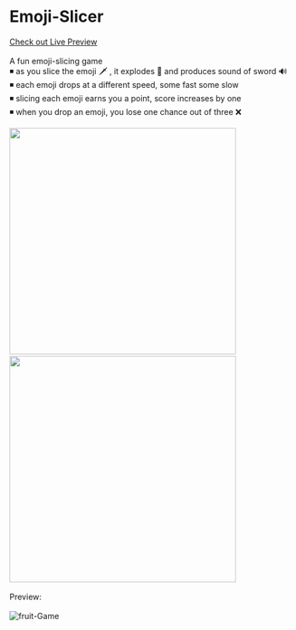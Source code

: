 # Emoji-Slicer
<a href='https://saumya-07.github.io/Fruit-Slicer/'>Check out Live Preview</a></br></br>
A fun emoji-slicing game </br>
◾ as you slice the emoji 🗡 , it explodes 🤺 and produces sound of sword 🔊 </br>
◾ each emoji drops at a different speed, some fast some slow </br>
◾ slicing each emoji earns you a point, score increases by one </br>
◾ when you drop an emoji, you lose one chance out of three ❌

<img src="https://user-images.githubusercontent.com/68998355/105202219-c16f7b80-5b67-11eb-95b4-1eccd15a2ab6.png" width=400px>&nbsp;&nbsp;&nbsp;&nbsp;<img src="https://user-images.githubusercontent.com/68998355/105206919-e74b4f00-5b6c-11eb-9216-eba68feb5c2b.png" width=400px></br></br>
Preview:</br></br>
![fruit-Game](https://user-images.githubusercontent.com/68998355/105203811-8a01ce80-5b69-11eb-8cf7-0e6348d778c1.gif)


